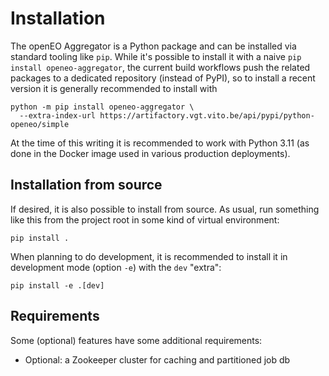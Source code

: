# Installation

The openEO Aggregator is a Python package and can be installed via standard tooling like `pip`.
While it's possible to install it with a naive `pip install openeo-aggregator`,
the current build workflows push the related packages to a dedicated repository (instead of PyPI),
so to install a recent version it is generally recommended to install with

```shell
python -m pip install openeo-aggregator \
  --extra-index-url https://artifactory.vgt.vito.be/api/pypi/python-openeo/simple
```

At the time of this writing it is recommended to work with Python 3.11
(as done in the Docker image used in various production deployments).


## Installation from source

If desired, it is also possible to install from source.
As usual, run something like this from the project root in some kind of virtual environment:

```shell
pip install .
```

When planning to do development, it is recommended to install it in development mode (option `-e`) with the `dev` "extra":

```shell
pip install -e .[dev]
```


## Requirements

Some (optional) features have some additional requirements:

- Optional: a Zookeeper cluster for caching and partitioned job db
